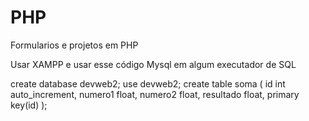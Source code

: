 # PHP
Formularios e projetos em PHP

Usar XAMPP e usar esse código Mysql em algum executador de SQL

create database devweb2;
use devweb2;
create table soma (
id int auto_increment,
numero1 float,
numero2 float,
resultado float,
primary key(id)
);
